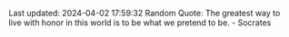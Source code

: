 Last updated: 2024-04-02 17:59:32
Random Quote: The greatest way to live with honor in this world is to be what we pretend to be. - Socrates